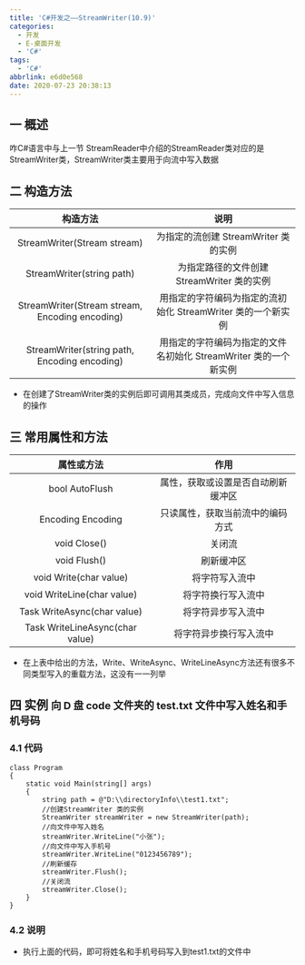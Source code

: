 ```yaml
---
title: 'C#开发之——StreamWriter(10.9)'
categories:
  - 开发
  - E-桌面开发
  - 'C#'
tags:
  - 'C#'
abbrlink: e6d0e568
date: 2020-07-23 20:38:13
---
```

## 一 概述

咋C#语言中与上一节 StreamReader中介绍的StreamReader类对应的是StreamWriter类，StreamWriter类主要用于向流中写入数据

<!--more-->

## 二 构造方法

|                  **构造方法**                  |                           **说明**                           |
| :--------------------------------------------: | :----------------------------------------------------------: |
|          StreamWriter(Stream stream)           |             为指定的流创建 StreamWriter 类的实例             |
|           StreamWriter(string path)            |          为指定路径的文件创建 StreamWriter 类的实例          |
| StreamWriter(Stream stream, Encoding encoding) | 用指定的字符编码为指定的流初始化 StreamWriter 类的一个新实例 |
|  StreamWriter(string path, Encoding encoding)  | 用指定的字符编码为指定的文件名初始化 StreamWriter 类的一个新实例 |

* 在创建了StreamWriter类的实例后即可调用其类成员，完成向文件中写入信息的操作

## 三 常用属性和方法

|         **属性或方法**          |              **作用**              |
| :-----------------------------: | :--------------------------------: |
|         bool AutoFlush          | 属性，获取或设置是否自动刷新缓冲区 |
|        Encoding Encoding        |  只读属性，获取当前流中的编码方式  |
|          void Close()           |               关闭流               |
|          void Flush()           |             刷新缓冲区             |
|     void Write(char value)      |           将字符写入流中           |
|   void WriteLine(char value)    |         将字符换行写入流中         |
|   Task WriteAsync(char value)   |         将字符异步写入流中         |
| Task WriteLineAsync(char value) |       将字符异步换行写入流中       |

* 在上表中给出的方法，Write、WriteAsync、WriteLineAsync方法还有很多不同类型写入的重载方法，这没有一一列举

## 四 实例 <font size=4> 向 D 盘 code 文件夹的 test.txt 文件中写入姓名和手机号码 </font>

### 4.1 代码

```
class Program
{
    static void Main(string[] args)
    {
        string path = @"D:\\directoryInfo\\test1.txt";
        //创建StreamWriter 类的实例
        StreamWriter streamWriter = new StreamWriter(path);
        //向文件中写入姓名
        streamWriter.WriteLine("小张");
        //向文件中写入手机号
        streamWriter.WriteLine("0123456789");
        //刷新缓存
        streamWriter.Flush();
        //关闭流
        streamWriter.Close();
    }
}
```

### 4.2 说明

* 执行上面的代码，即可将姓名和手机号码写入到test1.txt的文件中